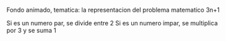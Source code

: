 Fondo animado, tematica: la representacion del problema matematico 3n+1

Si es un numero par, se divide entre 2
Si es un numero impar, se multiplica por 3 y se suma 1 

